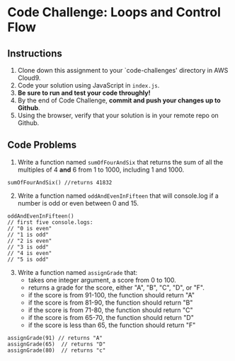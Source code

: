# Code Challenge: Loops and Control Flow

## Instructions

1. Clone down this assignment to your `code-challenges' directory in AWS Cloud9.  
2. Code your solution using JavaScript in `index.js`. 
3. **Be sure to run and test your code throughly!**
4. By the end of Code Challenge, **commit and push your changes up to Github**.
5. Using the browser, verify that your solution is in your remote repo on Github.

## Code Problems

1. Write a function named `sumOfFourAndSix` that returns the sum of all the multiples of 4 **and** 6 from 1 to 1000, including 1 and 1000.
```
sumOfFourAndSix() //returns 41832
```

2. Write a function named `oddAndEvenInFifteen` that will console.log if a number is odd or even between 0 and 15. 
```
oddAndEvenInFifteen()
// first five console.logs:
// "0 is even"
// "1 is odd"
// "2 is even"
// "3 is odd"
// "4 is even"
// "5 is odd"
```

3. Write a function named `assignGrade` that:
    - takes one integer argument, a score from 0 to 100.
    - returns a grade for the score, either "A", "B", "C", "D", or "F".
    - if the score is from 91-100, the function should return "A"
    - if the score is from 81-90, the function should return "B"
    - if the score is from 71-80, the function should return "C"
    - if the score is from 65-70, the function should return "D"
    - if the score is less than 65, the function should return "F"
```
assignGrade(91) // returns "A"
assignGrade(65)  // returns "D"
assignGrade(80)  // returns "c"
```
